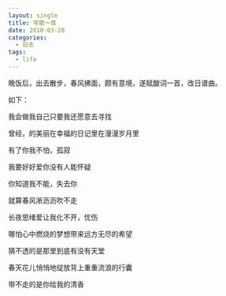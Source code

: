 ```yaml
---
layout: single
title: 写歌一首
date: 2010-03-28
categories:
  - 日志
tags:
  - life
---
```


晚饭后，出去散步，春风拂面，颇有意境，遂赋酸词一首，改日谱曲。

如下：

我会做我自己只要我还愿意去寻找

曾经，的美丽在幸福的日记里在漫漫岁月里

有了你我不怕，孤寂

我要好好爱你没有人能怀疑

你知道我不能，失去你

就算春风淅沥沥吹不走

长夜思绪爱让我化不开，忧伤

哪怕心中燃烧的梦想带来远方无尽的希望

猜不透的是那里到底有没有天堂

春天花儿悄悄地绽放背上重重流浪的行囊

带不走的是你给我的清香
